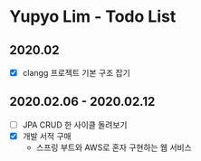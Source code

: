 # Yupyo Lim - Todo List
## 2020.02
 - [x] clangg 프로젝트 기본 구조 잡기

## 2020.02.06 - 2020.02.12
 - [ ] JPA CRUD 한 사이클 돌려보기
 - [x] 개발 서적 구매
   - 스프링 부트와 AWS로 혼자 구현하는 웹 서비스
